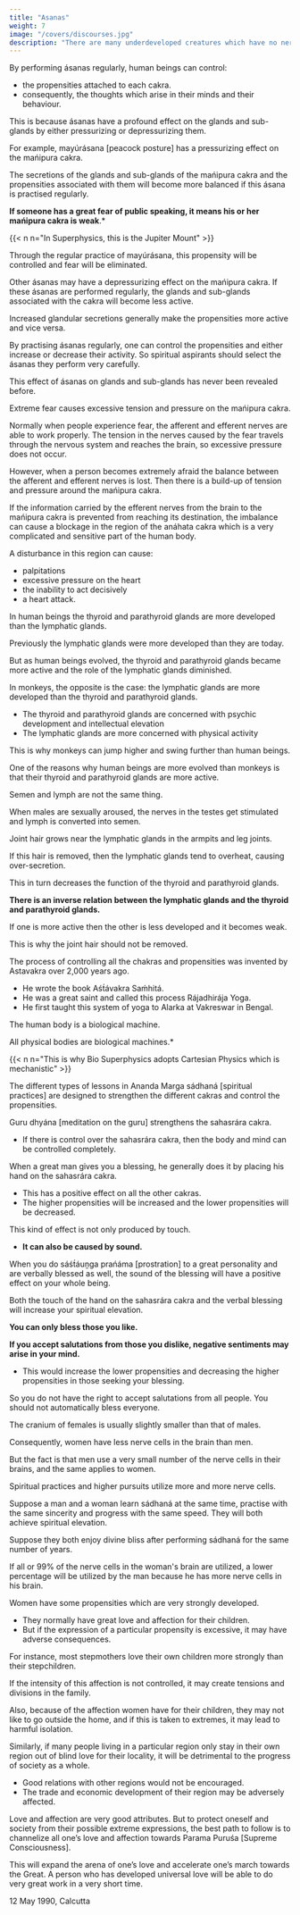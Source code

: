 ```yaml
---
title: "Asanas"
weight: 7
image: "/covers/discourses.jpg"
description: "There are many underdeveloped creatures which have no nerve cells or nerve fibres and behave according to their instincts only."
---
```



By performing ásanas regularly, human beings can control:
- the propensities attached to each cakra. 
- consequently, the thoughts which arise in their minds and their behaviour.

This is because ásanas have a profound effect on the glands and sub-glands by either pressurizing or depressurizing them.

For example, mayúrásana [peacock posture] has a pressurizing effect on the mańipura cakra. 

The secretions of the glands and sub-glands of the mańipura cakra and the propensities associated with them will become more balanced if this ásana is practised regularly.

**If someone has a great fear of public speaking, it means his or her mańipura cakra is weak**.*

{{< n n="In Superphysics, this is the Jupiter Mount" >}}


Through the regular practice of mayúrásana, this propensity will be controlled and fear will be eliminated.

Other ásanas may have a depressurizing effect on the mańipura cakra. If these ásanas are performed regularly, the glands and sub-glands associated with the cakra will become less active.

Increased glandular secretions generally make the propensities more active and vice versa.

By practising ásanas regularly, one can control the propensities and either increase or decrease their activity. So spiritual aspirants should select the ásanas they perform very carefully. 

This effect of ásanas on glands and sub-glands has never been revealed before.

Extreme fear causes excessive tension and pressure on the mańipura cakra.

Normally when people experience fear, the afferent and efferent nerves are able to work properly. The tension in the nerves caused by the fear travels through the nervous system and reaches the brain, so excessive pressure does not occur.

However, when a person becomes extremely afraid the balance between the afferent and efferent nerves is lost. Then there is a build-up of tension and pressure around the mańipura cakra.

If the information carried by the efferent nerves from the brain to the mańipura cakra is prevented from reaching its destination, the imbalance can cause a blockage in the region of the anáhata cakra which is a very complicated and sensitive part of the human body.

A disturbance in this region can cause:
- palpitations
- excessive pressure on the heart
- the inability to act decisively
- a heart attack.

In human beings the thyroid and parathyroid glands are more developed than the lymphatic glands. 

Previously the lymphatic glands were more developed than they are today.

But as human beings evolved, the thyroid and parathyroid glands became more active and the role of the lymphatic glands diminished.

In monkeys, the opposite is the case: the lymphatic glands are more developed than the thyroid and parathyroid glands.
- The thyroid and parathyroid glands are concerned with psychic development and intellectual elevation
- The lymphatic glands are more concerned with physical activity

This is why monkeys can jump higher and swing further than human beings.

One of the reasons why human beings are more evolved than monkeys is that their thyroid and parathyroid glands are more active.

Semen and lymph are not the same thing.

When males are sexually aroused, the nerves in the testes get stimulated and lymph is converted into semen.

Joint hair grows near the lymphatic glands in the armpits and leg joints.

If this hair is removed, then the lymphatic glands tend to overheat, causing over-secretion.

This in turn decreases the function of the thyroid and parathyroid glands.

**There is an inverse relation between the lymphatic glands and the thyroid and parathyroid glands.**

If one is more active then the other is less developed and it becomes weak.

This is why the joint hair should not be removed.

The process of controlling all the chakras and propensities was invented by Astavakra over 2,000 years ago.
- He wrote the book Aśt́ávakra Saḿhitá. 
- He was a great saint and called this process Rájadhirája Yoga.
- He first taught this system of yoga to Alarka at Vakreswar in Bengal.


The human body is a biological machine.

<!-- No body deviates from this rule – -->

All physical bodies are biological machines.*

{{< n n="This is why Bio Superphysics adopts Cartesian Physics which is mechanistic" >}}


The different types of lessons in Ananda Marga sádhaná [spiritual practices] are designed to strengthen the different cakras and control the propensities. 

Guru dhyána [meditation on the guru] strengthens the sahasrára cakra. 
- If there is control over the sahasrára cakra, then the body and mind can be controlled completely.

When a great man gives you a blessing, he generally does it by placing his hand on the sahasrára cakra.
- This has a positive effect on all the other cakras.
- The higher propensities will be increased and the lower propensities will be decreased. 

This kind of effect is not only produced by touch.
- **It can also be caused by sound.** 

When you do sáśt́áuṋga prańáma [prostration] to a great personality and are verbally blessed as well, the sound of the blessing will have a positive effect on your whole being.

Both the touch of the hand on the sahasrára cakra and the verbal blessing will increase your spiritual elevation.

**You can only bless those you like.** 

**If you accept salutations from those you dislike, negative sentiments may arise in your mind.**
- This would increase the lower propensities and decreasing the higher propensities in those seeking your blessing.

So you do not have the right to accept salutations from all people. You should not automatically bless everyone.

The cranium of females is usually slightly smaller than that of males. 

Consequently, women have less nerve cells in the brain than men.

But the fact is that men use a very small number of the nerve cells in their brains, and the same applies to women. 

Spiritual practices and higher pursuits utilize more and more nerve cells. 

Suppose a man and a woman learn sádhaná at the same time, practise with the same sincerity and progress with the same speed. They will both achieve spiritual elevation.

Suppose they both enjoy divine bliss after performing sádhaná for the same number of years.

If all or 99% of the nerve cells in the woman's brain are utilized, a lower percentage will be utilized by the man because he has more nerve cells in his brain.

Women have some propensities which are very strongly developed.
- They normally have great love and affection for their children. 
- But if the expression of a particular propensity is excessive, it may have adverse consequences. 

For instance, most stepmothers love their own children more strongly than their stepchildren.

If the intensity of this affection is not controlled, it may create tensions and divisions in the family. 

Also, because of the affection women have for their children, they may not like to go outside the home, and if this is taken to extremes, it may lead to harmful isolation.

Similarly, if many people living in a particular region only stay in their own region out of blind love for their locality, it will be detrimental to the progress of society as a whole. 
- Good relations with other regions would not be encouraged.
- The trade and economic development of their region may be adversely affected.

Love and affection are very good attributes. But to protect oneself and society from their possible extreme expressions, the best path to follow is to channelize all one’s love and affection towards Parama Puruśa [Supreme Consciousness].

This will expand the arena of one’s love and accelerate one’s march towards the Great. A person who has developed universal love will be able to do very great work in a very short time.

12 May 1990, Calcutta
